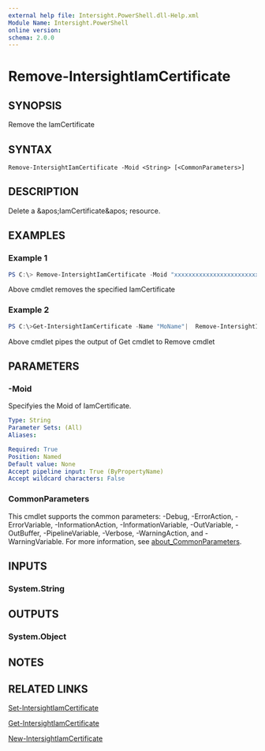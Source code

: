 ```yaml
---
external help file: Intersight.PowerShell.dll-Help.xml
Module Name: Intersight.PowerShell
online version:
schema: 2.0.0
---
```


# Remove-IntersightIamCertificate

## SYNOPSIS
Remove the IamCertificate

## SYNTAX

```
Remove-IntersightIamCertificate -Moid <String> [<CommonParameters>]
```

## DESCRIPTION
Delete a &amp;apos;IamCertificate&amp;apos; resource.

## EXAMPLES

### Example 1
```powershell
PS C:\> Remove-IntersightIamCertificate -Moid "xxxxxxxxxxxxxxxxxxxxxxxxxxx"
```
Above cmdlet removes the specified IamCertificate 

### Example 2
```powershell
PS C:\>Get-IntersightIamCertificate -Name "MoName"|  Remove-IntersightIamCertificate
```
Above cmdlet pipes the output of Get cmdlet to Remove cmdlet

## PARAMETERS

### -Moid
Specifyies the Moid of IamCertificate.

```yaml
Type: String
Parameter Sets: (All)
Aliases:

Required: True
Position: Named
Default value: None
Accept pipeline input: True (ByPropertyName)
Accept wildcard characters: False
```

### CommonParameters
This cmdlet supports the common parameters: -Debug, -ErrorAction, -ErrorVariable, -InformationAction, -InformationVariable, -OutVariable, -OutBuffer, -PipelineVariable, -Verbose, -WarningAction, and -WarningVariable. For more information, see [about_CommonParameters](http://go.microsoft.com/fwlink/?LinkID=113216).

## INPUTS

### System.String

## OUTPUTS

### System.Object
## NOTES

## RELATED LINKS

[Set-IntersightIamCertificate](./Set-IntersightIamCertificate.md)

[Get-IntersightIamCertificate](./Get-IntersightIamCertificate.md)

[New-IntersightIamCertificate](./New-IntersightIamCertificate.md)

